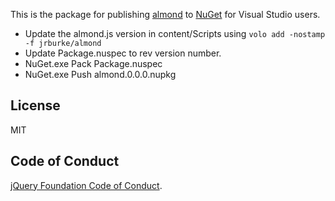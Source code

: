 This is the package for publishing [almond](https://github.com/jrburke/almond) to
[NuGet](http://docs.nuget.org/) for Visual Studio users.

* Update the almond.js version in content/Scripts using `volo add -nostamp -f jrburke/almond`
* Update Package.nuspec to rev version number.
* NuGet.exe Pack Package.nuspec
* NuGet.exe Push almond.0.0.0.nupkg

## License

MIT

## Code of Conduct

[jQuery Foundation Code of Conduct](https://jquery.org/conduct/).

